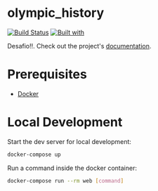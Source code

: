 # olympic_history

[![Build Status](https://travis-ci.org/Dan-source/olympic_history.svg?branch=master)](https://travis-ci.org/Dan-source/olympic_history)
[![Built with](https://img.shields.io/badge/Built_with-Cookiecutter_Django_Rest-F7B633.svg)](https://github.com/agconti/cookiecutter-django-rest)

Desafio!!. Check out the project's [documentation](http://Dan-source.github.io/olympic_history/).

# Prerequisites

- [Docker](https://docs.docker.com/docker-for-mac/install/)  

# Local Development

Start the dev server for local development:
```bash
docker-compose up
```

Run a command inside the docker container:

```bash
docker-compose run --rm web [command]
```

